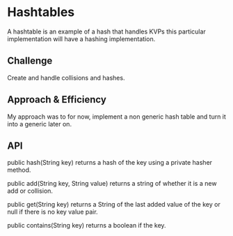 # Hashtables
A hashtable is an example of a hash that handles KVPs this particular implementation will have a hashing implementation. 

## Challenge
Create and handle collisions and hashes. 

## Approach & Efficiency
My approach was to for now, implement a non generic hash table and turn it into a generic later on. 

## API
public hash(String key) returns a hash of the key using a private hasher method. 

public add(String key, String value) returns a string of whether it is a new add or collision.

public get(String key) returns a String of the last added value of the key or null if there is no key value pair. 

public contains(String key) returns a boolean if the key. 